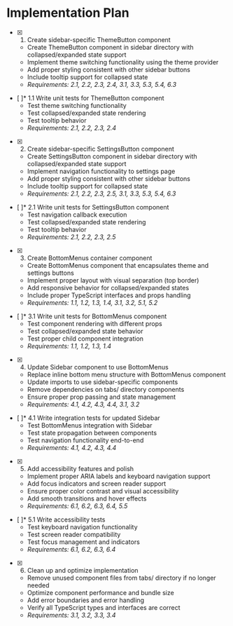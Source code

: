 # Implementation Plan

- [x] 1. Create sidebar-specific ThemeButton component
  - Create ThemeButton component in sidebar directory with collapsed/expanded state support
  - Implement theme switching functionality using the theme provider
  - Add proper styling consistent with other sidebar buttons
  - Include tooltip support for collapsed state
  - _Requirements: 2.1, 2.2, 2.3, 2.4, 3.1, 3.3, 5.3, 5.4, 6.3_

- [ ]* 1.1 Write unit tests for ThemeButton component
  - Test theme switching functionality
  - Test collapsed/expanded state rendering
  - Test tooltip behavior
  - _Requirements: 2.1, 2.2, 2.3, 2.4_

- [x] 2. Create sidebar-specific SettingsButton component
  - Create SettingsButton component in sidebar directory with collapsed/expanded state support
  - Implement navigation functionality to settings page
  - Add proper styling consistent with other sidebar buttons
  - Include tooltip support for collapsed state
  - _Requirements: 2.1, 2.2, 2.3, 2.5, 3.1, 3.3, 5.3, 5.4, 6.3_

- [ ]* 2.1 Write unit tests for SettingsButton component
  - Test navigation callback execution
  - Test collapsed/expanded state rendering
  - Test tooltip behavior
  - _Requirements: 2.1, 2.2, 2.3, 2.5_

- [x] 3. Create BottomMenus container component
  - Create BottomMenus component that encapsulates theme and settings buttons
  - Implement proper layout with visual separation (top border)
  - Add responsive behavior for collapsed/expanded states
  - Include proper TypeScript interfaces and props handling
  - _Requirements: 1.1, 1.2, 1.3, 1.4, 3.1, 3.2, 5.1, 5.2_

- [ ]* 3.1 Write unit tests for BottomMenus component
  - Test component rendering with different props
  - Test collapsed/expanded state behavior
  - Test proper child component integration
  - _Requirements: 1.1, 1.2, 1.3, 1.4_

- [x] 4. Update Sidebar component to use BottomMenus
  - Replace inline bottom menu structure with BottomMenus component
  - Update imports to use sidebar-specific components
  - Remove dependencies on tabs/ directory components
  - Ensure proper prop passing and state management
  - _Requirements: 4.1, 4.2, 4.3, 4.4, 3.1, 3.2_

- [ ]* 4.1 Write integration tests for updated Sidebar
  - Test BottomMenus integration with Sidebar
  - Test state propagation between components
  - Test navigation functionality end-to-end
  - _Requirements: 4.1, 4.2, 4.3, 4.4_

- [x] 5. Add accessibility features and polish
  - Implement proper ARIA labels and keyboard navigation support
  - Add focus indicators and screen reader support
  - Ensure proper color contrast and visual accessibility
  - Add smooth transitions and hover effects
  - _Requirements: 6.1, 6.2, 6.3, 6.4, 5.5_

- [ ]* 5.1 Write accessibility tests
  - Test keyboard navigation functionality
  - Test screen reader compatibility
  - Test focus management and indicators
  - _Requirements: 6.1, 6.2, 6.3, 6.4_

- [x] 6. Clean up and optimize implementation
  - Remove unused component files from tabs/ directory if no longer needed
  - Optimize component performance and bundle size
  - Add error boundaries and error handling
  - Verify all TypeScript types and interfaces are correct
  - _Requirements: 3.1, 3.2, 3.3, 3.4_